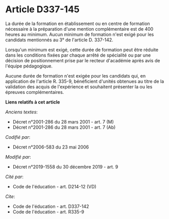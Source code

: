 # Article D337-145

La durée de la formation en établissement ou en centre de formation nécessaire à la préparation d'une mention complémentaire
est de 400 heures au minimum. Aucun minimum de formation n'est exigé pour les candidats mentionnés au 3° de l'article D.
337-142. 

Lorsqu'un minimum est exigé, cette durée de formation peut être réduite dans les conditions fixées par chaque arrêté de
spécialité ou par une décision de positionnement prise par le recteur d'académie après avis de l'équipe pédagogique.

Aucune durée de formation n'est exigée pour les candidats qui, en application de l'article R. 335-9, bénéficient d'unités
obtenues au titre de la validation des acquis de l'expérience et souhaitent présenter la ou les épreuves complémentaires.

**Liens relatifs à cet article**

_Anciens textes_:

  - Décret n°2001-286 du 28 mars 2001 - art. 7 (M)
  - Décret n°2001-286 du 28 mars 2001 - art. 7 (Ab)

_Codifié par_:

  - Décret n°2006-583 du 23 mai 2006

_Modifié par_:

  - Décret n°2019-1558 du 30 décembre 2019 - art. 9

_Cité par_:

  - Code de l'éducation - art. D214-12 (VD)

_Cite_:

  - Code de l'éducation - art. D337-142
  - Code de l'éducation - art. R335-9

